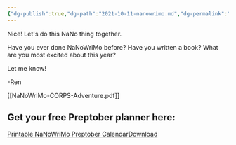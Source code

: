 ```yaml
---
{"dg-publish":true,"dg-path":"2021-10-11-nanowrimo.md","dg-permalink":"nanowrimo","permalink":"/nanowrimo/","title":"NaNoWriMo","created":"","updated":""}
---
```



Nice! Let's do this NaNo thing together.

Have you ever done NaNoWriMo before? Have you written a book? What are you most excited about this year?

Let me know!

\-Ren

[[NaNoWriMo-CORPS-Adventure.pdf]]

## Get your free Preptober planner here:

[Printable NaNoWriMo Preptober Calendar](https://chaoticorganized.com/wp-content/uploads/2021/10/2021-Modern-Weekly-Calendar-with-watercolour-leaves.pdf)[Download](https://chaoticorganized.com/wp-content/uploads/2021/10/2021-Modern-Weekly-Calendar-with-watercolour-leaves.pdf)
